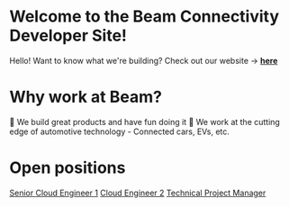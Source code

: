 # Welcome to the Beam Connectivity Developer Site! 

Hello! Want to know what we're building?  Check out our website → **[here](https://beamconnectivity.com)** 

# Why work at Beam? 

🥳 We build great products and have fun doing it
🚗 We work at the cutting edge of automotive technology - Connected cars, EVs, etc.

# Open positions

[Senior Cloud Engineer 1](https://beamconnectivity.com) 
[Cloud Engineer 2](https://beamconnectivity.com) 
[Technical Project Manager](https://beamconnectivity.com) 
